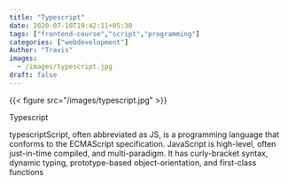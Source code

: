 ```yaml
---
title: "Typescript"
date: 2020-07-10T19:42:11+05:30
tags: ["frontend-course","script","programming"]
categories: ["webdevelopment"]
Author: "Travis"
images:
  - /images/typescript.jpg
draft: false
---
```


{{< figure src="/images/typescript.jpg" >}}

Typescript

typescriptScript, often abbreviated as JS, is a programming language that conforms to the ECMAScript specification. JavaScript is high-level, often just-in-time compiled, and multi-paradigm. It has curly-bracket syntax, dynamic typing, prototype-based object-orientation, and first-class functions